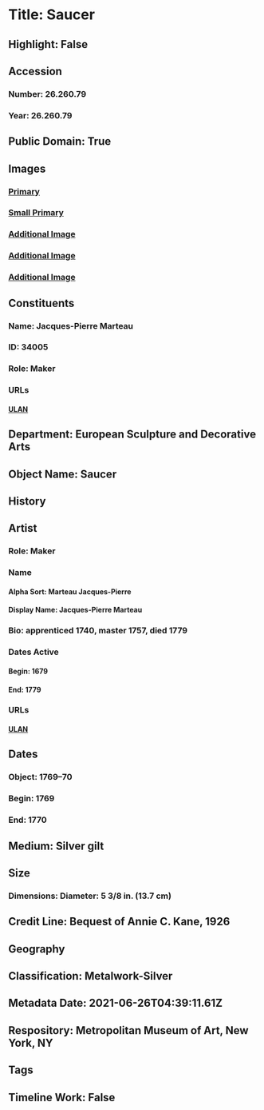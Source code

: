 # Title: Saucer
## Highlight: False
## Accession
### Number: 26.260.79
### Year: 26.260.79
## Public Domain: True
## Images
### [Primary](https://images.metmuseum.org/CRDImages/es/original/66170.jpg)
### [Small Primary](https://images.metmuseum.org/CRDImages/es/web-large/66170.jpg)
### [Additional Image](https://images.metmuseum.org/CRDImages/es/original/118387.jpg)
### [Additional Image](https://images.metmuseum.org/CRDImages/es/original/118388.jpg)
### [Additional Image](https://images.metmuseum.org/CRDImages/es/original/ES4699.jpg)
## Constituents
### Name: Jacques-Pierre Marteau
### ID: 34005
### Role: Maker
### URLs
#### [ULAN](http://vocab.getty.edu/page/ulan/500079414)
## Department: European Sculpture and Decorative Arts
## Object Name: Saucer
## History
## Artist
### Role: Maker
### Name
#### Alpha Sort: Marteau Jacques-Pierre
#### Display Name: Jacques-Pierre Marteau
### Bio: apprenticed 1740, master 1757, died 1779
### Dates Active
#### Begin: 1679
#### End: 1779
### URLs
#### [ULAN](http://vocab.getty.edu/page/ulan/500079414)
## Dates
### Object: 1769–70
### Begin: 1769
### End: 1770
## Medium: Silver gilt
## Size
### Dimensions: Diameter: 5 3/8 in. (13.7 cm)
## Credit Line: Bequest of Annie C. Kane, 1926
## Geography
## Classification: Metalwork-Silver
## Metadata Date: 2021-06-26T04:39:11.61Z
## Respository: Metropolitan Museum of Art, New York, NY
## Tags
## Timeline Work: False